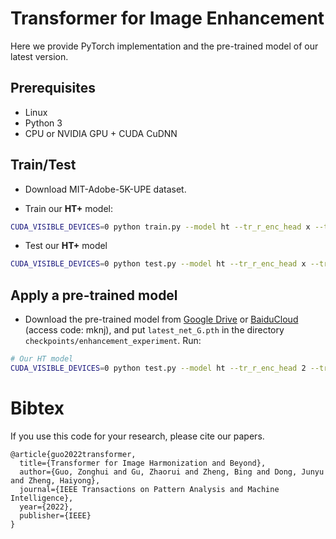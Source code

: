 <base target="_blank"/>


# Transformer for Image Enhancement<br>

Here we provide PyTorch implementation and the pre-trained model of our latest version.

## Prerequisites

- Linux
- Python 3
- CPU or NVIDIA GPU + CUDA CuDNN

## Train/Test
- Download MIT-Adobe-5K-UPE dataset.

- Train our **HT+** model:
```bash
CUDA_VISIBLE_DEVICES=0 python train.py --model ht --tr_r_enc_head x --tr_r_enc_layers x --name experiment_name --dataset_root <dataset_dir> --batch_size xx --init_port xxxx
```
- Test our **HT+** model
```bash
CUDA_VISIBLE_DEVICES=0 python test.py --model ht --tr_r_enc_head x --tr_r_enc_layers x --name experiment_name --dataset_root <dataset_dir> --batch_size xx --init_port xxxx
```

## Apply a pre-trained model
- Download the pre-trained model from [Google Drive](https://drive.google.com/file/d/1vEvs-ddc6ZcJDd0Q8XD2_zZxgZ8CSBht/view?usp=sharing) or [BaiduCloud](https://pan.baidu.com/s/1nz9MKTox6196NLfw_Zlv7Q) (access code: mknj), and put `latest_net_G.pth` in the directory `checkpoints/enhancement_experiment`. Run:
```bash
# Our HT model
CUDA_VISIBLE_DEVICES=0 python test.py --model ht --tr_r_enc_head 2 --tr_r_enc_layers 6 --name enhancement_experiment --dataset_root <dataset_dir> --batch_size xx --init_port xxxx
```

# Bibtex
If you use this code for your research, please cite our papers.


```
@article{guo2022transformer,
  title={Transformer for Image Harmonization and Beyond},
  author={Guo, Zonghui and Gu, Zhaorui and Zheng, Bing and Dong, Junyu and Zheng, Haiyong},
  journal={IEEE Transactions on Pattern Analysis and Machine Intelligence},
  year={2022},
  publisher={IEEE}
}
```
